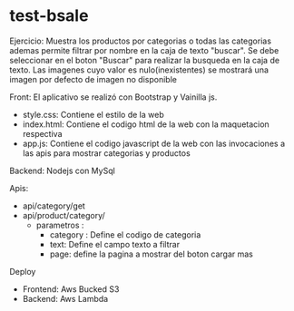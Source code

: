 # test-bsale

Ejercicio: Muestra los productos por categorias o todas las categorias ademas permite filtrar por nombre en la caja de texto "buscar". Se debe seleccionar en el boton "Buscar" para realizar la busqueda en la caja de texto. Las imagenes cuyo valor es nulo(inexistentes) se mostrará una imagen por defecto de imagen no disponible

Front: El aplicativo se realizó con Bootstrap y Vainilla js.
  -  style.css: Contiene el estilo de la web
  -  index.html: Contiene el codigo html de la web con la maquetacion respectiva
  -  app.js: Contiene el codigo javascript de la web con las invocaciones a las apis para mostrar categorias y productos

Backend: Nodejs con MySql

Apis:
- api/category/get
- api/product/category/
  - parametros :
    - category : Define el codigo de categoria
    - text: Define el campo texto a filtrar
    - page: define la pagina a mostrar del boton cargar mas

Deploy
- Frontend: Aws Bucked S3
- Backend: Aws Lambda
